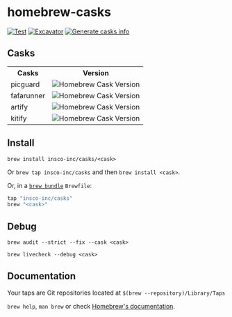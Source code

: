 # homebrew-casks

[![Test](https://github.com/insco-inc/homebrew-casks/actions/workflows/test.yml/badge.svg?branch=main)](https://github.com/insco-inc/homebrew-casks/actions/workflows/test.yml)
[![Excavator](https://github.com/insco-inc/homebrew-casks/actions/workflows/excavator.yml/badge.svg)](https://github.com/insco-inc/homebrew-casks/actions/workflows/excavator.yml)
[![Generate casks info](https://github.com/insco-inc/homebrew-casks/actions/workflows/build.yml/badge.svg)](https://github.com/insco-inc/homebrew-casks/actions/workflows/build.yml)
<!-- [![Add version](https://github.com/insco-inc/homebrew-casks/actions/workflows/version.yml/badge.svg)](https://github.com/insco-inc/homebrew-casks/actions/workflows/version.yml) -->

## Casks

<table>
  <tr>
    <th>Casks</th>
    <th style="text-align: center">Version</th>
  </tr>
  <tr>
    <td>picguard</td>
    <td>
      <img alt="Homebrew Cask Version" src="https://img.shields.io/badge/dynamic/json.svg?url=https://raw.githubusercontent.com/insco-inc/homebrew-casks/main/Info/picguard.json&query=$.casks.[0].version&label=homebrew">
    </td>
  </tr>
  <tr>
    <td>fafarunner</td>
    <td>
      <img alt="Homebrew Cask Version" src="https://img.shields.io/badge/dynamic/json.svg?url=https://raw.githubusercontent.com/insco-inc/homebrew-casks/main/Info/fafarunner.json&query=$.casks.[0].version&label=homebrew">
    </td>
  </tr>
  <tr>
    <td>artify</td>
    <td>
      <img alt="Homebrew Cask Version" src="https://img.shields.io/badge/dynamic/json.svg?url=https://raw.githubusercontent.com/insco-inc/homebrew-casks/main/Info/artify.json&query=$.casks.[0].version&label=homebrew">
    </td>
  </tr>
  <tr>
    <td>kitify</td>
    <td>
      <img alt="Homebrew Cask Version" src="https://img.shields.io/badge/dynamic/json.svg?url=https://raw.githubusercontent.com/insco-inc/homebrew-casks/main/Info/kitify.json&query=$.casks.[0].version&label=homebrew">
    </td>
  </tr>
</table>

## Install

`brew install insco-inc/casks/<cask>`

Or `brew tap insco-inc/casks` and then `brew install <cask>`.

Or, in a [`brew bundle`](https://github.com/Homebrew/homebrew-bundle) `Brewfile`:

```ruby
tap "insco-inc/casks"
brew "<cask>"
```

## Debug

`brew audit --strict --fix --cask <cask>`

`brew livecheck --debug <cask>`

## Documentation

Your taps are Git repositories located at `$(brew --repository)/Library/Taps`

`brew help`, `man brew` or check [Homebrew's documentation](https://docs.brew.sh).
